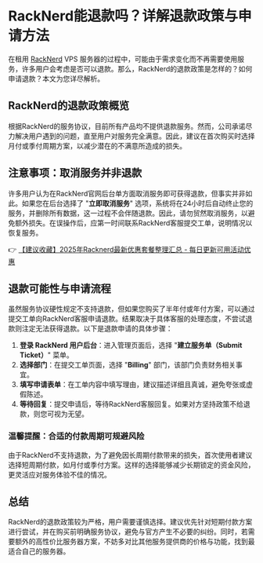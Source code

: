 # RackNerd能退款吗？详解退款政策与申请方法

在租用 [RackNerd](https://bit.ly/Rack_Nerd) VPS 服务器的过程中，可能由于需求变化而不再需要使用服务，许多用户会考虑是否可以退款。那么，RackNerd的退款政策是怎样的？如何申请退款？本文为您详尽解析。

## RackNerd的退款政策概览

根据RackNerd的服务协议，目前所有产品均不提供退款服务。然而，公司承诺尽力解决用户遇到的问题，直至用户对服务完全满意。因此，建议在首次购买时选择月付或季付周期方案，以减少潜在的不满意所造成的损失。

## 注意事项：取消服务并非退款

许多用户认为在RackNerd官网后台单方面取消服务即可获得退款，但事实并非如此。如果您在后台选择了 "**立即取消服务**" 选项，系统将在24小时后自动终止您的服务，并删除所有数据，这一过程不会伴随退款。因此，请勿贸然取消服务，以避免额外损失。在误操作后，应第一时间联系RackNerd客服提交工单，说明情况以恢复服务。

👉 [【建议收藏】2025年Racknerd最新优惠套餐整理汇总 - 每日更新可用活动优惠](https://bit.ly/Rack_Nerd)

## 退款可能性与申请流程

虽然服务协议硬性规定不支持退款，但如果您购买了半年付或年付方案，可以通过提交工单向RackNerd客服申请退款。结果取决于具体客服的处理态度，不尝试退款则注定无法获得退款。以下是退款申请的具体步骤：

1. **登录 RackNerd 用户后台**：进入管理页面后，选择 "**建立服务单（Submit Ticket）**" 菜单。
2. **选择部门**：在提交工单页面，选择 "**Billing**" 部门，该部门负责财务相关事宜。
3. **填写申请表单**：在工单内容中填写理由，建议描述详细且真诚，避免夸张或虚假陈述。
4. **等待回复**：提交申请后，等待RackNerd客服回复。如果对方坚持政策不给退款，则您可视为无望。

### 温馨提醒：合适的付款周期可规避风险

由于RackNerd不支持退款，为了避免因长周期付款带来的损失，首次使用者建议选择短周期付款，如月付或季付方案。这样的选择能够减少长期锁定的资金风险，更灵活应对服务体验不佳的情况。

## 总结

RackNerd的退款政策较为严格，用户需要谨慎选择。建议优先针对短期付款方案进行尝试，并在购买前明确服务协议，避免与官方产生不必要的纠纷。同时，若需要额外的高性价比服务器方案，不妨多对比其他服务提供商的价格与功能，找到最适合自己的服务器。
